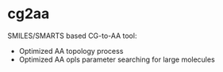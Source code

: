 # cg2aa

SMILES/SMARTS based CG-to-AA tool:

* Optimized AA topology process
* Optimized AA opls parameter searching for large molecules
